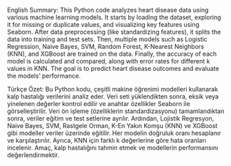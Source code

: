 English Summary:
This Python code analyzes heart disease data using various machine learning models. It starts by loading the dataset, exploring it for missing or duplicate values, and visualizing key features using Seaborn. After data preprocessing (like standardizing features), it splits the data into training and test sets. Then, multiple models such as Logistic Regression, Naive Bayes, SVM, Random Forest, K-Nearest Neighbors (KNN), and XGBoost are trained on the data. Finally, the accuracy of each model is calculated and compared, along with error rates for different k values in KNN. The goal is to predict heart disease outcomes and evaluate the models’ performance.

Türkçe Özet:
Bu Python kodu, çeşitli makine öğrenimi modelleri kullanarak kalp hastalığı verilerini analiz eder. Veri seti yüklendikten sonra, eksik veya yinelenen değerler kontrol edilir ve anahtar özellikler Seaborn ile görselleştirilir. Veri ön işleme (özelliklerin standardizasyonu) tamamlandıktan sonra, veriler eğitim ve test setlerine ayrılır. Ardından, Lojistik Regresyon, Naive Bayes, SVM, Rastgele Orman, K-En Yakın Komşu (KNN) ve XGBoost gibi modeller veriler üzerinde eğitilir. Her modelin doğruluk oranı hesaplanır ve karşılaştırılır. Ayrıca, KNN için farklı k değerlerine göre hata oranları incelenir. Amaç, kalp hastalığını tahmin etmek ve modellerin performansını değerlendirmektir.







